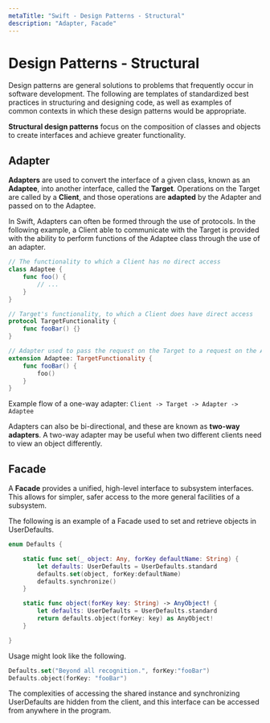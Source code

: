 ```yaml
---
metaTitle: "Swift - Design Patterns - Structural"
description: "Adapter, Facade"
---
```


# Design Patterns - Structural


Design patterns are general solutions to problems that frequently occur in software development. The following are templates of standardized best practices in structuring and designing code, as well as examples of common contexts in which these design patterns would be appropriate.

**Structural design patterns** focus on the composition of classes and objects to create interfaces and achieve greater functionality.



## Adapter


**Adapters** are used to convert the interface of a given class, known as an **Adaptee**, into another interface, called the **Target**. Operations on the Target are called by a **Client**, and those operations are **adapted** by the Adapter and passed on to the Adaptee.

In Swift, Adapters can often be formed through the use of protocols. In the following example, a Client able to communicate with the Target is provided with the ability to perform functions of the Adaptee class through the use of an adapter.

```swift
// The functionality to which a Client has no direct access
class Adaptee {
    func foo() {
        // ...
    }
}

// Target's functionality, to which a Client does have direct access
protocol TargetFunctionality {
    func fooBar() {}
}

// Adapter used to pass the request on the Target to a request on the Adaptee
extension Adaptee: TargetFunctionality {
    func fooBar() {
        foo()
    }
}

```

Example flow of a one-way adapter: `Client -> Target -> Adapter -> Adaptee`

Adapters can also be bi-directional, and these are known as **two-way adapters**. A two-way adapter may be useful when two different clients need to view an object differently.



## Facade


A **Facade** provides a unified, high-level interface to subsystem interfaces. This allows for simpler, safer access to the more general facilities of a subsystem.

The following is an example of a Facade used to set and retrieve objects in UserDefaults.

```swift
enum Defaults {

    static func set(_ object: Any, forKey defaultName: String) {
        let defaults: UserDefaults = UserDefaults.standard
        defaults.set(object, forKey:defaultName)
        defaults.synchronize()
    }

    static func object(forKey key: String) -> AnyObject! {
        let defaults: UserDefaults = UserDefaults.standard
        return defaults.object(forKey: key) as AnyObject!
    }

}

```

Usage might look like the following.

```swift
Defaults.set("Beyond all recognition.", forKey:"fooBar")
Defaults.object(forKey: "fooBar")

```

The complexities of accessing the shared instance and synchronizing UserDefaults are hidden from the client, and this interface can be accessed from anywhere in the program.

